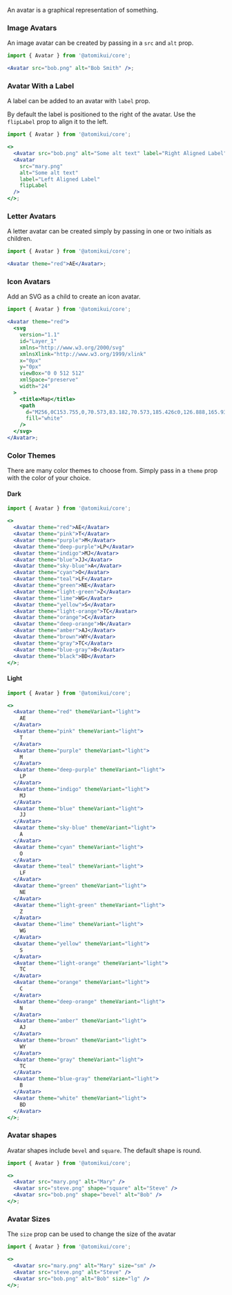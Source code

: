 An avatar is a graphical representation of something.

### Image Avatars

An image avatar can be created by passing in a `src` and `alt` prop.

```jsx
import { Avatar } from '@atomikui/core';

<Avatar src="bob.png" alt="Bob Smith" />;
```

### Avatar With a Label

A label can be added to an avatar with `label` prop.

By default the label is positioned to the right of the avatar. Use the `flipLabel` prop to align it to the left.

```jsx
import { Avatar } from '@atomikui/core';

<>
  <Avatar src="bob.png" alt="Some alt text" label="Right Aligned Label" />
  <Avatar
    src="mary.png"
    alt="Some alt text"
    label="Left Aligned Label"
    flipLabel
  />
</>;
```

### Letter Avatars

A letter avatar can be created simply by passing in one or two initials as children.

```jsx
import { Avatar } from '@atomikui/core';

<Avatar theme="red">AE</Avatar>;
```

### Icon Avatars

Add an SVG as a child to create an icon avatar.

```jsx
import { Avatar } from '@atomikui/core';

<Avatar theme="red">
  <svg
    version="1.1"
    id="Layer_1"
    xmlns="http://www.w3.org/2000/svg"
    xmlnsXlink="http://www.w3.org/1999/xlink"
    x="0px"
    y="0px"
    viewBox="0 0 512 512"
    xmlSpace="preserve"
    width="24"
  >
    <title>Map</title>
    <path
      d="M256,0C153.755,0,70.573,83.182,70.573,185.426c0,126.888,165.939,313.167,173.004,321.035c6.636,7.391,18.222,7.378,24.846,0c7.065-7.868,173.004-194.147,173.004-321.035C441.425,83.182,358.244,0,256,0z M256,278.719c-51.442,0-93.292-41.851-93.292-93.293S204.559,92.134,256,92.134s93.291,41.851,93.291,93.293S307.441,278.719,256,278.719z"
      fill="white"
    />
  </svg>
</Avatar>;
```

### Color Themes

There are many color themes to choose from. Simply pass in a `theme` prop with the color of your choice.

#### Dark

```jsx
import { Avatar } from '@atomikui/core';

<>
  <Avatar theme="red">AE</Avatar>
  <Avatar theme="pink">T</Avatar>
  <Avatar theme="purple">M</Avatar>
  <Avatar theme="deep-purple">LP</Avatar>
  <Avatar theme="indigo">MJ</Avatar>
  <Avatar theme="blue">JJ</Avatar>
  <Avatar theme="sky-blue">A</Avatar>
  <Avatar theme="cyan">O</Avatar>
  <Avatar theme="teal">LF</Avatar>
  <Avatar theme="green">NE</Avatar>
  <Avatar theme="light-green">Z</Avatar>
  <Avatar theme="lime">WG</Avatar>
  <Avatar theme="yellow">S</Avatar>
  <Avatar theme="light-orange">TC</Avatar>
  <Avatar theme="orange">C</Avatar>
  <Avatar theme="deep-orange">N</Avatar>
  <Avatar theme="amber">AJ</Avatar>
  <Avatar theme="brown">WY</Avatar>
  <Avatar theme="gray">TC</Avatar>
  <Avatar theme="blue-gray">B</Avatar>
  <Avatar theme="black">BD</Avatar>
</>;
```

#### Light

```jsx
import { Avatar } from '@atomikui/core';

<>
  <Avatar theme="red" themeVariant="light">
    AE
  </Avatar>
  <Avatar theme="pink" themeVariant="light">
    T
  </Avatar>
  <Avatar theme="purple" themeVariant="light">
    M
  </Avatar>
  <Avatar theme="deep-purple" themeVariant="light">
    LP
  </Avatar>
  <Avatar theme="indigo" themeVariant="light">
    MJ
  </Avatar>
  <Avatar theme="blue" themeVariant="light">
    JJ
  </Avatar>
  <Avatar theme="sky-blue" themeVariant="light">
    A
  </Avatar>
  <Avatar theme="cyan" themeVariant="light">
    O
  </Avatar>
  <Avatar theme="teal" themeVariant="light">
    LF
  </Avatar>
  <Avatar theme="green" themeVariant="light">
    NE
  </Avatar>
  <Avatar theme="light-green" themeVariant="light">
    Z
  </Avatar>
  <Avatar theme="lime" themeVariant="light">
    WG
  </Avatar>
  <Avatar theme="yellow" themeVariant="light">
    S
  </Avatar>
  <Avatar theme="light-orange" themeVariant="light">
    TC
  </Avatar>
  <Avatar theme="orange" themeVariant="light">
    C
  </Avatar>
  <Avatar theme="deep-orange" themeVariant="light">
    N
  </Avatar>
  <Avatar theme="amber" themeVariant="light">
    AJ
  </Avatar>
  <Avatar theme="brown" themeVariant="light">
    WY
  </Avatar>
  <Avatar theme="gray" themeVariant="light">
    TC
  </Avatar>
  <Avatar theme="blue-gray" themeVariant="light">
    B
  </Avatar>
  <Avatar theme="white" themeVariant="light">
    BD
  </Avatar>
</>;
```

### Avatar shapes

Avatar shapes include `bevel` and `square`. The default shape is round.

```jsx
import { Avatar } from '@atomikui/core';

<>
  <Avatar src="mary.png" alt="Mary" />
  <Avatar src="steve.png" shape="square" alt="Steve" />
  <Avatar src="bob.png" shape="bevel" alt="Bob" />
</>;
```

### Avatar Sizes

The `size` prop can be used to change the size of the avatar

```jsx
import { Avatar } from '@atomikui/core';

<>
  <Avatar src="mary.png" alt="Mary" size="sm" />
  <Avatar src="steve.png" alt="Steve" />
  <Avatar src="bob.png" alt="Bob" size="lg" />
</>;
```
